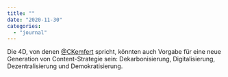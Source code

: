```yaml
---
title: ""
date: "2020-11-30"
categories: 
  - "journal"
---
```


Die 4D, von denen [@CKemfert](https://twitter.com/CKemfert "Claudia Kemfert / Twitter") spricht, könnten auch Vorgabe für eine neue Generation von Content-Strategie sein: Dekarbonisierung, Digitalisierung, Dezentralisierung und Demokratisierung.
